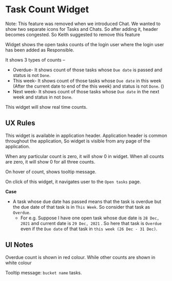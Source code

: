 # Task Count Widget

Note: This feature was removed when we introduced Chat. We wanted to show two separate icons for Tasks and Chats. So after adding it, header becomes congested. So Keith suggested to remove this feature

Widget shows the open tasks counts of the login user where the login user has been added as Responsible.

It shows 3 types of counts – 

- Overdue- It shows count of those tasks whose `Due date` is passed and status is not `Done`.
- This week- It shows count of those tasks whose `Due date` in this week (After the current date to end of the this week) and status is not `Done`. ()
- Next week- It shows count of those tasks whose `Due date` in the next week and status in not `Done`.

This widget will show real time counts.

## UX Rules

This widget is available in application header. Application header is common throughout the application, So widget is visible from any page of the application. 

When any particular count is zero, it will show 0 in widget. When all counts are zero, it will show 0 for all three counts. 

On hover of count, shows tooltip message.

On click of this widget, it navigates user to the  `Open tasks` page.

**Case**

- A task whose due date has passed means that the task is overdue but the due date of that task is in `This Week`. So consider that task as `Overdue`.
  - For e.g. Suppose I have one open task whose due date is `28 Dec, 2021` and current date is `29 Dec, 2021` . So here that task is `Overdue` even if the `Due date` of that task in `this week (26 Dec - 31 Dec)`. 

## UI Notes

Overdue count is shown in red colour. While other counts are shown in white colour

Tooltip message: `bucket name` tasks.



